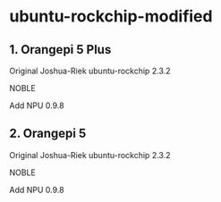# ubuntu-rockchip-modified
## 1. Orangepi 5 Plus
Original Joshua-Riek ubuntu-rockchip 2.3.2

NOBLE

Add NPU 0.9.8

## 2. Orangepi 5
Original Joshua-Riek ubuntu-rockchip 2.3.2

NOBLE

Add NPU 0.9.8
